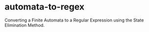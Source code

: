# automata-to-regex
Converting a Finite Automata to a Regular Expression using the State Elimination Method.
